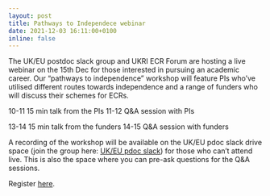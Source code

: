 ```yaml
---
layout: post
title: Pathways to Independece webinar
date: 2021-12-03 16:11:00+0100
inline: false
---
```


The UK/EU postdoc slack group and UKRI ECR Forum are hosting a live webinar on the 15th Dec for those interested in pursuing an academic career. Our “pathways to independence” workshop will feature PIs who’ve utilised different routes towards independence and a range of funders who will discuss their schemes for ECRs.

10-11 15 min talk from the PIs
11-12 Q&A session with PIs

13-14 15 min talk from the funders
14-15 Q&A session with funders

A recording of the workshop will be available on the UK/EU pdoc slack drive space (join the group here: [UK/EU pdoc slack](https://join.slack.com/t/ukeupostdocs/shared_invite/zt-o3ppash3-jCy33bGe47Wa82gVlptEMg)) for those who can’t attend live. This is also the space where you can pre-ask questions for the Q&A sessions.

Register [here](https://www.eventbrite.com/e/pathways-to-independence-workshop-tickets-216226658757).
